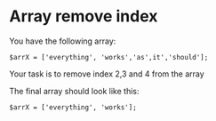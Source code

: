 # Array remove index

You have the following array:

```$arrX = ['everything', 'works','as',it','should'];```

Your task is to remove index 2,3 and 4 from the array

The final array should look like this:

 
```$arrX = ['everything', 'works'];```
